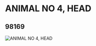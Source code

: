 # ANIMAL NO 4, HEAD
## 98169
![ANIMAL NO 4, HEAD](https://lc-www-live-s.legocdn.com/media/bricks/5/2/6018320.jpg)